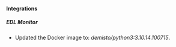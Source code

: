 
#### Integrations

##### EDL Monitor

- Updated the Docker image to: *demisto/python3:3.10.14.100715*.

